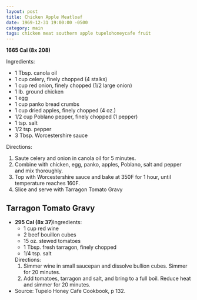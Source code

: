 ```yaml
---
layout: post
title: Chicken Apple Meatloaf
date: 1969-12-31 19:00:00 -0500
category: main
tags: chicken meat southern apple tupelohoneycafe fruit
---
```

<b>1665 Cal (8x 208)</b>
  
Ingredients:  
<ul>
	<li>1 Tbsp. canola oil</li>
	<li>1 cup celery, finely chopped (4 stalks)</li>
	<li>1 cup red onion, finely chopped (1/2 large onion)</li>
	<li>1 lb. ground chicken</li>
	<li>1 egg</li>
	<li>1 cup panko bread crumbs</li>
	<li>1 cup dried apples, finely chopped (4 oz.)</li>
	<li>1/2 cup Poblano pepper, finely chopped (1 pepper)</li>
	<li>1 tsp. salt</li>
	<li>1/2 tsp. pepper</li>
	<li>3 Tbsp. Worcestershire sauce</li>
</ul>
Directions:  
<ol>
	<li>Saute celery and onion in canola oil for 5 minutes.</li>
	<li>Combine with chicken, egg, panko, apples, Poblano, salt and pepper and mix thoroughly.</li>
	<li>Top with Worcestershire sauce and bake at 350F for 1 hour, until temperature reaches 160F.</li>
	<li>Slice and serve with Tarragon Tomato Gravy</li>
</ol>
<h2>Tarragon Tomato Gravy</h2>
<ul>
	<li><b>295 Cal (8x 37)</b>Ingredients:  
<ul>
	<li>1 cup red wine</li>
	<li>2 beef bouillon cubes</li>
	<li>15 oz. stewed tomatoes</li>
	<li>1 Tbsp. fresh tarragon, finely chopped</li>
	<li>1/4 tsp. salt</li>
</ul>
Directions:  
<ol>
	<li>Simmer wine in small saucepan and dissolve bullion cubes. Simmer for 20 minutes.</li>
	<li>Add tomatoes, tarragon and salt, and bring to a full boil. Reduce heat and simmer for 20 minutes.</li>
</ol>
</li>
	<li>Source: Tupelo Honey Cafe Cookbook, p 132.</li>
</ul>
